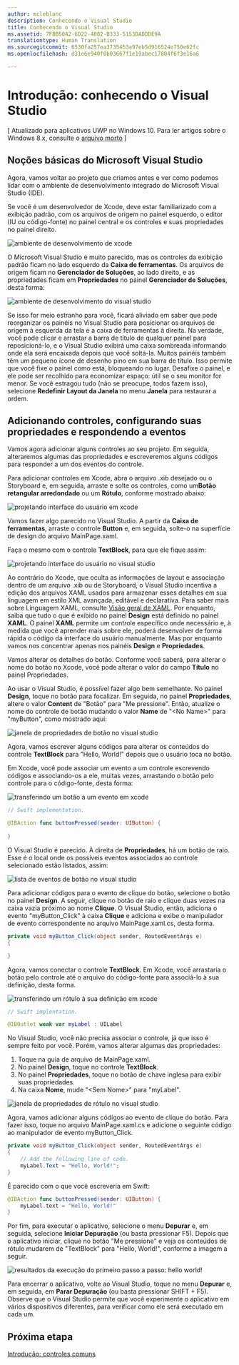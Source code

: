 ```yaml
---
author: mcleblanc
description: Conhecendo o Visual Studio
title: Conhecendo o Visual Studio
ms.assetid: 7FBB50A2-6D22-4082-B333-5153DADDDE9A
translationtype: Human Translation
ms.sourcegitcommit: 6530fa257ea3735453a97eb5d916524e750e62fc
ms.openlocfilehash: d31e6e940f0b03667f1e19abec17804f6f3e16a6

---
```


# Introdução: conhecendo o Visual Studio

\[ Atualizado para aplicativos UWP no Windows 10. Para ler artigos sobre o Windows 8.x, consulte o [arquivo morto](http://go.microsoft.com/fwlink/p/?linkid=619132) \]

## Noções básicas do Microsoft Visual Studio

Agora, vamos voltar ao projeto que criamos antes e ver como podemos lidar com o ambiente de desenvolvimento integrado do Microsoft Visual Studio (IDE).

Se você é um desenvolvedor de Xcode, deve estar familiarizado com a exibição padrão, com os arquivos de origem no painel esquerdo, o editor (IU ou código-fonte) no painel central e os controles e suas propriedades no painel direito.

![ambiente de desenvolvimento de xcode](images/ios-to-uwp/xcode-ide.png)

O Microsoft Visual Studio é muito parecido, mas os controles da exibição padrão ficam no lado esquerdo da **Caixa de ferramentas**. Os arquivos de origem ficam no **Gerenciador de Soluções**, ao lado direito, e as propriedades ficam em **Propriedades** no painel **Gerenciador de Soluções**, desta forma:

![ambiente de desenvolvimento do visual studio](images/ios-to-uwp/vs-ide.png)

Se isso for meio estranho para você, ficará aliviado em saber que pode reorganizar os painéis no Visual Studio para posicionar os arquivos de origem à esquerda da tela e a caixa de ferramentas à direita. Na verdade, você pode clicar e arrastar a barra de título de qualquer painel para reposicioná-lo, e o Visual Studio exibirá uma caixa sombreada informando onde ela será encaixada depois que você soltá-la. Muitos painéis também têm um pequeno ícone de desenho pino em sua barra de título. Isso permite que você fixe o painel como está, bloqueando no lugar. Desafixe o painel, e ele pode ser recolhido para economizar espaço: útil se o seu monitor for menor. Se você estragou tudo (não se preocupe, todos fazem isso), selecione **Redefinir Layout da Janela** no menu **Janela** para restaurar a ordem.

## Adicionando controles, configurando suas propriedades e respondendo a eventos

Vamos agora adicionar alguns controles ao seu projeto. Em seguida, alteraremos algumas das propriedades e escreveremos alguns códigos para responder a um dos eventos do controle.

Para adicionar controles em Xcode, abra o arquivo .xib desejado ou o Storyboard e, em seguida, arraste e solte os controles, como um**Botão retangular arredondado** ou um **Rótulo**, conforme mostrado abaixo:

![projetando interface do usuário em xcode](images/ios-to-uwp/xcode-add-button-label.png)

Vamos fazer algo parecido no Visual Studio. A partir da **Caixa de ferramentas**, arraste o controle **Button** e, em seguida, solte-o na superfície de design do arquivo MainPage.xaml.

Faça o mesmo com o controle **TextBlock**, para que ele fique assim:

![projetando interface do usuário no visual studio](images/ios-to-uwp/vs-add-button-label.png)

Ao contrário do Xcode, que oculta as informações de layout e associação dentro de um arquivo .xib ou de Storyboard, o Visual Studio incentiva a edição dos arquivos XAML usados para armazenar esses detalhes em sua linguagem em estilo XML avançada, editável e declarativa. Para saber mais sobre Linguagem XAML, consulte [Visão geral de XAML](https://msdn.microsoft.com/library/windows/apps/mt185595). Por enquanto, saiba que tudo o que é exibido no painel **Design** está definido no painel **XAML**. O painel **XAML** permite um controle específico onde necessário e, à medida que você aprender mais sobre ele, poderá desenvolver de forma rápida o código da interface do usuário manualmente. Mas por enquanto vamos nos concentrar apenas nos painéis **Design** e **Propriedades**.

Vamos alterar os detalhes do botão. Conforme você saberá, para alterar o nome do botão no Xcode, você pode alterar o valor do campo **Título** no painel Propriedades.

Ao usar o Visual Studio, é possível fazer algo bem semelhante. No painel **Design**, toque no botão para focalizar. Em seguida, no painel **Propriedades**, altere o valor **Content** de "Botão" para "Me pressione". Então, atualize o nome do controle de botão mudando o valor **Name** de "&lt;No Name&gt;" para "myButton", como mostrado aqui:

![janela de propriedades de botão no visual studio](images/ios-to-uwp/vs-button-properties.png)

Agora, vamos escrever alguns códigos para alterar os conteúdos do controle **TextBlock** para "Hello, World!" depois que o usuário toca no botão.

Em Xcode, você pode associar um evento a um controle escrevendo códigos e associando-os a ele, muitas vezes, arrastando o botão pelo controle para o código-fonte, desta forma:

![transferindo um botão a um evento em xcode](images/ios-to-uwp/xcode-add-button-event.png)

```swift
// Swift implementation.

@IBAction func buttonPressed(sender: UIButton) {
    
}
```

O Visual Studio é parecido. À direita de **Propriedades**, há um botão de raio. Esse é o local onde os possíveis eventos associados ao controle selecionado estão listados, assim:

![lista de eventos de botão no visual studio](images/ios-to-uwp/vs-button-event.png)

Para adicionar códigos para o evento de clique do botão, selecione o botão no painel **Design**. A seguir, clique no botão de raio e clique duas vezes na caixa vazia próximo ao nome **Clique**. O Visual Studio, então, adiciona o evento "myButton\_Click" à caixa **Clique** e adiciona e exibe o manipulador de evento correspondente no arquivo MainPage.xaml.cs, desta forma.

```csharp
private void myButton_Click(object sender, RoutedEventArgs e)
{

}
```

Agora, vamos conectar o controle **TextBlock**. Em Xcode, você arrastaria o botão pelo controle até o arquivo do código-fonte para associá-lo à sua definição, desta forma.

![transferindo um rótulo à sua definição em xcode](images/ios-to-uwp/xcode-add-button-reference.png)

```swift
// Swift implentation.

@IBOutlet weak var myLabel : UILabel
```

No Visual Studio, você não precisa associar o controle, já que isso é sempre feito por você. Porém, vamos alterar algumas das propriedades:

1.  Toque na guia de arquivo de MainPage.xaml.
2.  No painel **Design**, toque no controle **TextBlock**.
3.  No painel **Propriedades**, toque no botão de chave inglesa para exibir suas propriedades.
4.  Na caixa **Nome**, mude "&lt;Sem Nome&gt;" para "myLabel".

![janela de propriedades de rótulo no visual studio](images/ios-to-uwp/vs-label-properties.png)

Agora, vamos adicionar alguns códigos ao evento de clique do botão. Para fazer isso, toque no arquivo MainPage.xaml.cs e adicione o seguinte código ao manipulador de evento myButton\_Click.

```csharp
private void myButton_Click(object sender, RoutedEventArgs e)
{
    // Add the following line of code.    
    myLabel.Text = "Hello, World!";
}
```

É parecido com o que você escreveria em Swift:

```swift
@IBAction func buttonPressed(sender: UIButton) {
    myLabel.text = "Hello, World!"
}
```

Por fim, para executar o aplicativo, selecione o menu **Depurar** e, em seguida, selecione **Iniciar Depuração** (ou basta pressionar F5). Depois que o aplicativo iniciar, clique no botão "Me pressione" e veja os conteúdos de rótulo mudarem de "TextBlock" para "Hello, World!", conforme a imagem a seguir.

![resultados da execução do primeiro passo a passo: hello world!](images/ios-to-uwp/vs-hello-world.png)

Para encerrar o aplicativo, volte ao Visual Studio, toque no menu **Depurar** e, em seguida, em **Parar Depuração** (ou basta pressionar SHIFT + F5). Observe que o Visual Studio permite que você experimente o aplicativo em vários dispositivos diferentes, para verificar como ele será executado em cada um.

## Próxima etapa

[Introdução: controles comuns](getting-started-common-controls.md)




<!--HONumber=Jun16_HO4-->


